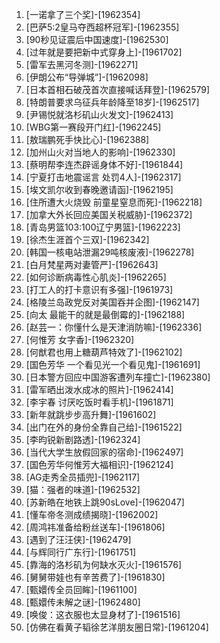 
1. [一诺拿了三个奖]-[1962354]
1. [巴萨5:2皇马夺西超杯冠军]-[1962355]
1. [90秒见证震后中国速度]-[1962530]
1. [过年就是要把新中式穿身上]-[1961702]
1. [雷军去黑河冬测]-[1962271]
1. [伊朗公布“导弹城”]-[1962098]
1. [日本首相石破茂首次直接喊话拜登]-[1962579]
1. [特朗普要求乌征兵年龄降至18岁]-[1962517]
1. [尹锡悦就洛杉矶山火发文]-[1962413]
1. [WBG第一赛段开门红]-[1962245]
1. [敖瑞鹏死手快比心]-[1962388]
1. [加州山火对当地人的影响]-[1962330]
1. [蔡明帮李连杰辟谣身体不好]-[1961844]
1. [宁夏打击地震谣言 处罚4人]-[1962317]
1. [埃文凯尔收到春晚邀请函]-[1962195]
1. [住所遭大火烧毁 前童星窒息而死]-[1962218]
1. [加拿大外长回应美国关税威胁]-[1962372]
1. [青岛男篮103:100辽宁男篮]-[1962223]
1. [徐杰生涯首个三双]-[1962342]
1. [韩国一核电站泄漏29吨核废液]-[1962278]
1. [白月梵星两对妻管严]-[1962643]
1. [如何诊断病毒性心肌炎]-[1962265]
1. [打工人的打卡意识有多强]-[1961973]
1. [格陵兰岛政党反对美国吞并企图]-[1962147]
1. [向太 最能干的就是最倒霉的]-[1962188]
1. [赵芸一：你懂什么是天津消防嘛]-[1962336]
1. [何惟芳 女字香]-[1962320]
1. [何猷君也用上糖葫芦特效了]-[1962102]
1. [国色芳华 一个看见光一个看见鬼]-[1961691]
1. [日本警方回应中国游客遭列车撞亡]-[1962380]
1. [雷军晒出泼水成冰的照片]-[1962414]
1. [李宇春 讨厌吃饭时看手机]-[1961871]
1. [新年就跳步步高升舞]-[1961602]
1. [出门在外的身份全靠自己给]-[1961522]
1. [李昀锐新剧路透]-[1962324]
1. [当代大学生放假回家的宿命]-[1962497]
1. [国色芳华何惟芳大福相识]-[1962124]
1. [AG走秀全员插兜]-[1962117]
1. [猫：强者的味道]-[1962532]
1. [苏新皓在地铁上跳90sLove]-[1962047]
1. [懂车帝冬测成绩揭晓]-[1962002]
1. [周鸿祎准备给粉丝送车]-[1961806]
1. [遇到了汪汪侠]-[1962479]
1. [与辉同行广东行]-[1961751]
1. [靠海的洛杉矶为何缺水灭火]-[1961576]
1. [舅舅带娃也有辛苦费了]-[1961830]
1. [甄嬛传全员回眸]-[1961100]
1. [甄嬛传未解之谜]-[1962480]
1. [唤俊：这衣服也太显身材了]-[1961516]
1. [仿佛在看黄子韬徐艺洋朋友圈日常]-[1961204]